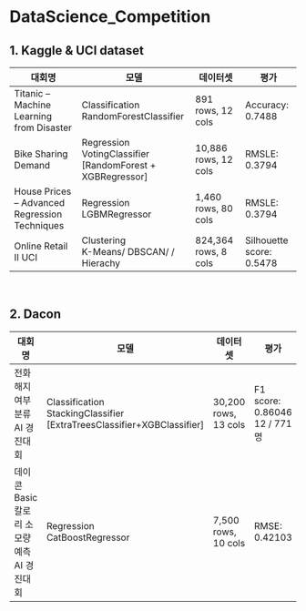 # DataScience_Competition

## 1. Kaggle & UCI dataset
|대회명|모델|데이터셋|평가|
|-|-|-|-|
|Titanic – Machine Learning from Disaster|Classification <br> RandomForestClassifier|891 rows, 12 cols|Accuracy: 0.7488|
|Bike Sharing Demand|Regression <br> VotingClassifier <br> [RandomForest + XGBRegressor]|10,886 rows, 12 cols|RMSLE: 0.3794|
|House Prices – Advanced Regression Techniques|Regression <br> LGBMRegressor|1,460 rows, 80 cols|RMSLE: 0.3794|RMSE: 0.0644 <br> 69/4369Team (Top 2%)|
|Online Retail II UCI|Clustering <br> K-Means/ DBSCAN/ / Hierachy|824,364 rows, 8 cols|Silhouette score: 0.5478|

<br>

## 2. Dacon
|대회명|모델|데이터셋|평가|
|-|-|-|-|
|전화 해지 여부 분류 AI 경진대회|Classification <br> StackingClassifier <br> [ExtraTreesClassifier+XGBClassifier]|30,200 rows, 13 cols|F1 score: 0.86046<br> 12 / 771 명|
|데이콘 Basic 칼로리 소모량 예측 AI 경진대회|Regression <br> CatBoostRegressor|7,500 rows, 10 cols|RMSE: 0.42103 |

